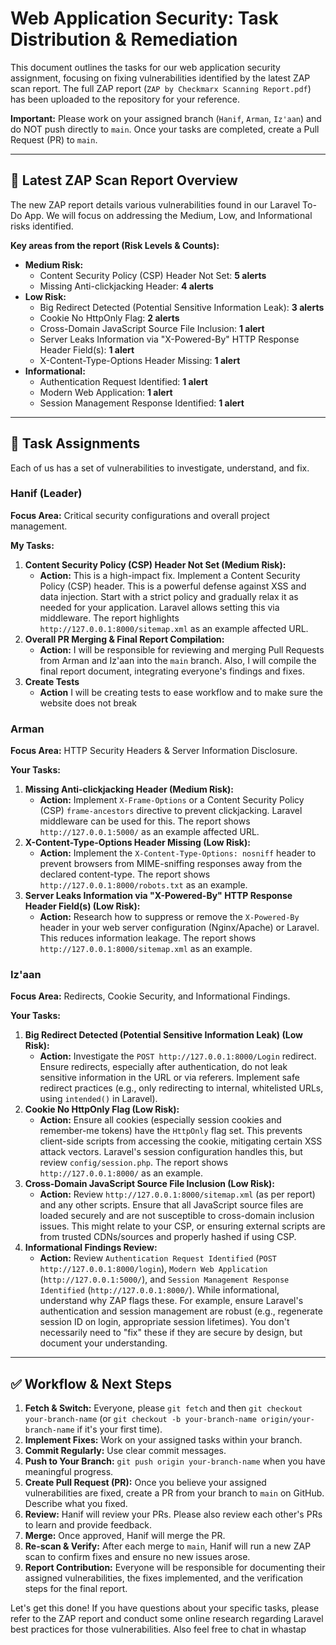# Web Application Security: Task Distribution & Remediation

This document outlines the tasks for our web application security assignment, focusing on fixing vulnerabilities identified by the latest ZAP scan report. The full ZAP report (`ZAP by Checkmarx Scanning Report.pdf`) has been uploaded to the repository for your reference.

**Important:** Please work on your assigned branch (`Hanif`, `Arman`, `Iz'aan`) and do NOT push directly to `main`. Once your tasks are completed, create a Pull Request (PR) to `main`.

---

## 📄 Latest ZAP Scan Report Overview

The new ZAP report details various vulnerabilities found in our Laravel To-Do App. We will focus on addressing the Medium, Low, and Informational risks identified.

**Key areas from the report (Risk Levels & Counts):**

* **Medium Risk:**
    * Content Security Policy (CSP) Header Not Set: **5 alerts**
    * Missing Anti-clickjacking Header: **4 alerts**
* **Low Risk:**
    * Big Redirect Detected (Potential Sensitive Information Leak): **3 alerts**
    * Cookie No HttpOnly Flag: **2 alerts**
    * Cross-Domain JavaScript Source File Inclusion: **1 alert**
    * Server Leaks Information via "X-Powered-By" HTTP Response Header Field(s): **1 alert**
    * X-Content-Type-Options Header Missing: **1 alert**
* **Informational:**
    * Authentication Request Identified: **1 alert**
    * Modern Web Application: **1 alert**
    * Session Management Response Identified: **1 alert**

---

## 🎯 Task Assignments

Each of us has a set of vulnerabilities to investigate, understand, and fix.

### **Hanif (Leader)**

**Focus Area:** Critical security configurations and overall project management.

**My Tasks:**

1.  **Content Security Policy (CSP) Header Not Set (Medium Risk):**
    * **Action:** This is a high-impact fix. Implement a Content Security Policy (CSP) header. This is a powerful defense against XSS and data injection. Start with a strict policy and gradually relax it as needed for your application. Laravel allows setting this via middleware. The report highlights `http://127.0.0.1:8000/sitemap.xml` as an example affected URL.
2.  **Overall PR Merging & Final Report Compilation:**
    * **Action:** I will be responsible for reviewing and merging Pull Requests from Arman and Iz'aan into the `main` branch. Also, I will compile the final report document, integrating everyone's findings and fixes.
3.  **Create Tests**
    * **Action** I will be creating tests to ease workflow and to make sure the website does not break

### **Arman**

**Focus Area:** HTTP Security Headers & Server Information Disclosure.

**Your Tasks:**

1.  **Missing Anti-clickjacking Header (Medium Risk):**
    * **Action:** Implement `X-Frame-Options` or a Content Security Policy (CSP) `frame-ancestors` directive to prevent clickjacking. Laravel middleware can be used for this. The report shows `http://127.0.0.1:5000/` as an example affected URL.
2.  **X-Content-Type-Options Header Missing (Low Risk):**
    * **Action:** Implement the `X-Content-Type-Options: nosniff` header to prevent browsers from MIME-sniffing responses away from the declared content-type. The report shows `http://127.0.0.1:8000/robots.txt` as an example.
3.  **Server Leaks Information via "X-Powered-By" HTTP Response Header Field(s) (Low Risk):**
    * **Action:** Research how to suppress or remove the `X-Powered-By` header in your web server configuration (Nginx/Apache) or Laravel. This reduces information leakage. The report shows `http://127.0.0.1:8000/sitemap.xml` as an example.

### **Iz'aan**

**Focus Area:** Redirects, Cookie Security, and Informational Findings.

**Your Tasks:**

1.  **Big Redirect Detected (Potential Sensitive Information Leak) (Low Risk):**
    * **Action:** Investigate the `POST http://127.0.0.1:8000/Login` redirect. Ensure redirects, especially after authentication, do not leak sensitive information in the URL or via referers. Implement safe redirect practices (e.g., only redirecting to internal, whitelisted URLs, using `intended()` in Laravel).
2.  **Cookie No HttpOnly Flag (Low Risk):**
    * **Action:** Ensure all cookies (especially session cookies and remember-me tokens) have the `HttpOnly` flag set. This prevents client-side scripts from accessing the cookie, mitigating certain XSS attack vectors. Laravel's session configuration handles this, but review `config/session.php`. The report shows `http://127.0.0.1:8000/` as an example.
3.  **Cross-Domain JavaScript Source File Inclusion (Low Risk):**
    * **Action:** Review `http://127.0.0.1:8000/sitemap.xml` (as per report) and any other scripts. Ensure that all JavaScript source files are loaded securely and are not susceptible to cross-domain inclusion issues. This might relate to your CSP, or ensuring external scripts are from trusted CDNs/sources and properly hashed if using CSP.
4.  **Informational Findings Review:**
    * **Action:** Review `Authentication Request Identified` (`POST http://127.0.0.1:8000/login`), `Modern Web Application` (`http://127.0.0.1:5000/`), and `Session Management Response Identified` (`http://127.0.0.1:8000/`). While informational, understand why ZAP flags these. For example, ensure Laravel's authentication and session management are robust (e.g., regenerate session ID on login, appropriate session lifetimes). You don't necessarily need to "fix" these if they are secure by design, but document your understanding.

---

## ✅ Workflow & Next Steps

1.  **Fetch & Switch:** Everyone, please `git fetch` and then `git checkout your-branch-name` (or `git checkout -b your-branch-name origin/your-branch-name` if it's your first time).
2.  **Implement Fixes:** Work on your assigned tasks within your branch.
3.  **Commit Regularly:** Use clear commit messages.
4.  **Push to Your Branch:** `git push origin your-branch-name` when you have meaningful progress.
5.  **Create Pull Request (PR):** Once you believe your assigned vulnerabilities are fixed, create a PR from your branch to `main` on GitHub. Describe what you fixed.
6.  **Review:** Hanif will review your PRs. Please also review each other's PRs to learn and provide feedback.
7.  **Merge:** Once approved, Hanif will merge the PR.
8.  **Re-scan & Verify:** After each merge to `main`, Hanif will run a new ZAP scan to confirm fixes and ensure no new issues arose.
9.  **Report Contribution:** Everyone will be responsible for documenting their assigned vulnerabilities, the fixes implemented, and the verification steps for the final report.

Let's get this done! If you have questions about your specific tasks, please refer to the ZAP report and conduct some online research regarding Laravel best practices for those vulnerabilities. Also feel free to chat in whastap